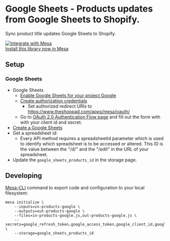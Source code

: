 # Google Sheets - Products updates from Google Sheets to Shopify.

Sync product title updates Google Sheets to Shopify.

[![Integrate with Mesa](https://www.getmesa.com/images/integrate.png)<br>Install this library now in Mesa](https://getmesa.com/install/google-sheets/products/update-titles-on-shopify-products)

## Setup

### Google Sheets

- Google Sheets
  - [Enable Google Sheets for your project Google](https://developers.google.com/identity/protocols/OAuth2WebServer#enable-apis)
  - [Create authorization credentials](https://developers.google.com/identity/protocols/OAuth2WebServer#prerequisites)
    - Set authorized redirect URIs to https://www.theshoppad.com/apps/mesa/oauth/
  - Go to [OAuth 2.0 Authentication Flow page](https://www.theshoppad.com/apps/mesa/oauth/google_sheets) and fill out the form with with your client id and secret.
- [Create a Google Sheets](https://support.google.com/docs/answer/49114?co=GENIE.Platform%3DDesktop&hl=en)
- Get a spreadsheet id:
  - Every API method requires a spreadsheetId parameter which is used to identify which spreadsheet is to be accessed or altered. This ID is the value between the "/d/" and the "/edit" in the URL of your spreadsheet.
- Update the `google_sheets_products_id` in the storage page.

## Developing

[Mesa-CLI](https://developers.getmesa.com/cli) command to export code and configuration to your local filesystem:

```
mesa initialize \
    --inputs=in-products-google \
    --outputs=out-products-google \
    --files=in-products-google.js,out-products-google.js \
    --secrets=google_refresh_token,google_access_token,google_client_id,google_client_secret,google_expires_at \
    --storage=google_sheets_products_id
```
